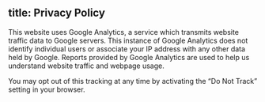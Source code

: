title: Privacy Policy
---
This website uses Google Analytics, a service which transmits website traffic data to Google servers.
This instance of Google Analytics does not identify individual users or associate your IP address with any other data held by Google.
Reports provided by Google Analytics are used to help us understand website traffic and webpage usage.

You may opt out of this tracking at any time by activating the “Do Not Track” setting in your browser.

